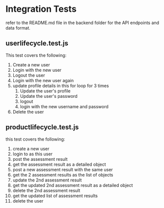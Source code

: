 # Integration Tests

refer to the README.md file in the backend folder for the API endpoints and data format.

## userlifecycle.test.js

This test covers the following:

1. Create a new user
2. Login with the new user
3. Logout the user
4. Login with the new user again
5. update profile details in this for loop for 3 times
   1. Update the user's profile
   2. Update the user's password
   3. logout
   4. login with the new username and password
6. Delete the user

## productlifecycle.test.js

this test covers the following:

1. create a new user
2. login to as this user
3. post the assessment result
4. get the assessment result as a detailed object
5. post a new assessment result with the same user
6. get the 2 assessment results as the list of objects
7. update the 2nd assessment result
8. get the updated 2nd assessment result as a detailed object
9. delete the 2nd assessment result
10. get the updated list of assessment results
11. delete the user









